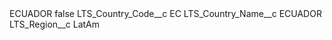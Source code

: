 <?xml version="1.0" encoding="UTF-8"?>
<CustomMetadata xmlns="http://soap.sforce.com/2006/04/metadata" xmlns:xsi="http://www.w3.org/2001/XMLSchema-instance" xmlns:xsd="http://www.w3.org/2001/XMLSchema">
    <label>ECUADOR</label>
    <protected>false</protected>
    <values>
        <field>LTS_Country_Code__c</field>
        <value xsi:type="xsd:string">EC</value>
    </values>
    <values>
        <field>LTS_Country_Name__c</field>
        <value xsi:type="xsd:string">ECUADOR</value>
    </values>
    <values>
        <field>LTS_Region__c</field>
        <value xsi:type="xsd:string">LatAm</value>
    </values>
</CustomMetadata>
